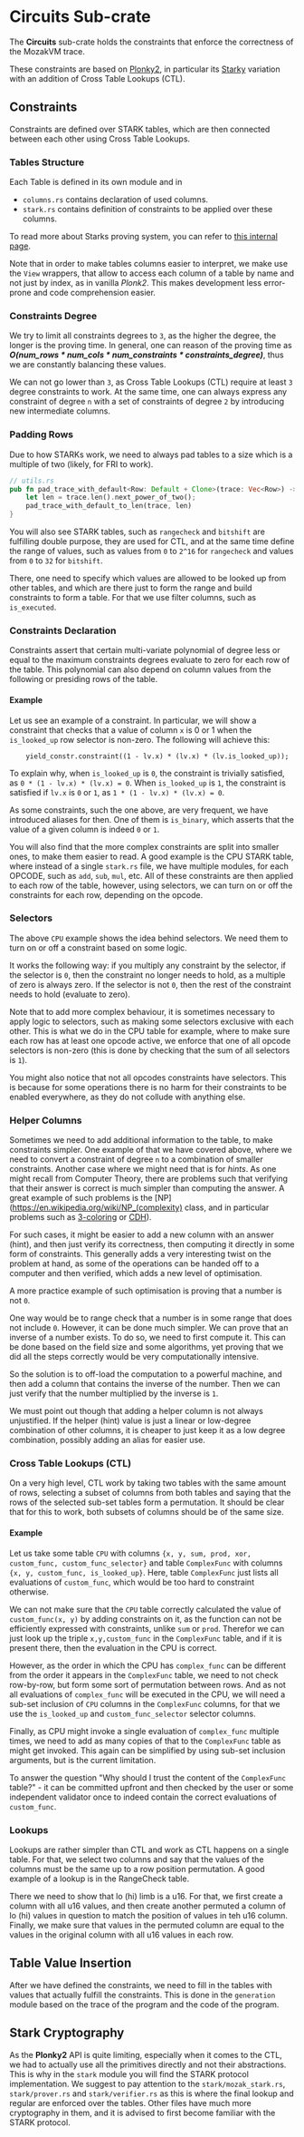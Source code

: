 # Circuits Sub-crate

The **Circuits** sub-crate holds the constraints that enforce the correctness of the MozakVM trace.

These constraints are based on [Plonky2](https://github.com/mir-protocol/plonky2), in particular
its [Starky](https://github.com/mir-protocol/plonky2/tree/main/starky) variation with an addition of Cross Table
Lookups (CTL).

## Constraints

Constraints are defined over STARK tables, which are then connected between each other using Cross Table Lookups.

### Tables Structure

Each Table is defined in its own module and in

- `columns.rs` contains declaration of used columns.
- `stark.rs` contains definition of constraints to be applied over these columns.

To read more about Starks proving system, you can refer
to [this internal page](https://www.notion.so/0xmozak/eb420963310e407dafce95d267f5a55e?v=a6a42a89bb744309999d9a0ff16ce25f&p=0d7f4fe31e214c3aa9b719908ac56e57&pm=s).

Note that in order to make tables columns easier to interpret, we make use the `View` wrappers, that allow to access
each column of a table by name and not just by index, as in vanilla _Plonk2_. This makes development less error-prone
and code comprehension easier.

### Constraints Degree

We try to limit all constraints degrees to `3`, as the higher the degree, the longer is the proving time. In general,
one can reason of the proving time as _**O(num_rows * num_cols * num_constraints * constraints_degree)**_, thus we are
constantly balancing these values.

We can not go lower than `3`, as Cross Table Lookups (CTL) require at least `3` degree constraints to work. At the same
time, one can always express any constraint of degree `n` with a set of constraints of degree `2` by introducing new
intermediate columns.

### Padding Rows

Due to how STARKs work, we need to always pad tables to a size which is a multiple of two (likely, for FRI to work).

```rust
// utils.rs
pub fn pad_trace_with_default<Row: Default + Clone>(trace: Vec<Row>) -> Vec<Row> {
    let len = trace.len().next_power_of_two();
    pad_trace_with_default_to_len(trace, len)
}
```

You will also see STARK tables, such as `rangecheck` and `bitshift` are fulfilling double purpose, they are used for
CTL, and at the same time define the range of values, such as values from `0` to `2^16` for `rangecheck` and values
from `0` to `32` for `bitshift`.

There, one need to specify which values are allowed to be looked up from other tables, and which are there just to form
the range and build constraints to form a table. For that we use filter columns, such as `is_executed`.

### Constraints Declaration

Constraints assert that certain multi-variate polynomial of degree less or equal to the maximum constraints degrees
evaluate to
zero for each row of the table. This polynomial can also depend on column values from the following or presiding rows of
the table.

#### Example

Let us see an example of a constraint. In particular, we will show a constraint that checks that a value of column `x`
is 0 or 1 when the `is_looked_up` row selector is non-zero.
The following will achieve this:

```ignore
    yield_constr.constraint((1 - lv.x) * (lv.x) * (lv.is_looked_up));
```

To explain why, when `is_looked_up` is `0`, the constraint is trivially satisfied, as `0 * (1 - lv.x) * (lv.x) = 0`.
When `is_looked_up` is `1`, the constraint is satisfied if `lv.x` is `0` or `1`, as `1 * (1 - lv.x) * (lv.x) = 0`.

As some constraints, such the one above, are very frequent, we have introduced aliases for then. One of them
is `is_binary`, which asserts that the value of a given column is indeed `0` or `1`.

You will also find that the more complex constraints are split into smaller ones, to make them easier to read. A good
example is the CPU STARK table, where instead of a single `stark.rs` file, we have multiple modules, for each OPCODE,
such as `add`, `sub`, `mul`, etc. All of these constraints are then applied to each row of the table, however, using
selectors, we can turn on or off the constraints for each row, depending on the opcode.

### Selectors

The above `CPU` example shows the idea behind selectors. We need them to turn on or off a constraint
based on some logic.

It works the following way: if you multiply any constraint by the selector, if the selector is `0`, then the constraint
no longer needs to hold, as a multiple of zero is always zero. If the selector is not `0`, then the rest of the
constraint needs to hold (evaluate to zero).

Note that to add more complex behaviour, it is sometimes necessary to apply logic to selectors, such as making some
selectors exclusive with each other. This is what we do in the CPU table for example, where to make sure each row has at
least one opcode active, we enforce that one of all opcode selectors is non-zero (this is done by checking that the sum
of all selectors is `1`).

You might also notice that not all opcodes constraints have selectors. This is because for some operations there is no
harm for their constraints to be enabled everywhere, as they do not collude with anything else.

### Helper Columns

Sometimes we need to add additional information to the table, to make constraints simpler. One example of that we have
covered above, where we need to convert a constraint of degree `n` to a combination of smaller constraints. Another case
where we might need that is for _hints_. As one might recall from Computer Theory, there are problems such that
verifying that their answer is correct is much simpler than computing the answer. A great example of such problems
is the [NP](https://en.wikipedia.org/wiki/NP_(complexity) class, and in particular problems such
as [3-coloring](http://www.cs.toronto.edu/~lalla/373s16/notes/3col.pdf)
or [CDH](https://en.wikipedia.org/wiki/Computational_Diffie–Hellman_assumption)).

For such cases, it might be easier to add a new column with an answer (hint), and then just verify its correctness, then
computing it directly in some form of constraints. This generally adds a very interesting twist on the problem at hand,
as some of the operations can be handed off to a computer and then verified, which adds a new level of optimisation.

A more practice example of such optimisation is proving that a number is not `0`.

One way would be to range check that a
number is in some range that does not include `0`. However, it can be done much simpler.
We can prove that an inverse of a number exists. To do so, we need to first compute it. This can be done based on the
field size and some algorithms, yet proving that we did all the steps correctly would be very computationally intensive.

So the solution is to off-load the computation to a powerful machine, and then add a column that contains the inverse of
the number. Then we can just verify that the number multiplied by the inverse is `1`.

We must point out though that adding a helper column is not always unjustified. If the helper (hint) value is just a
linear or low-degree combination of other columns, it is cheaper to just keep it as a low degree combination, possibly
adding an alias for easier use.

### Cross Table Lookups (CTL)

On a very high level, CTL work by taking two tables with the same amount of rows, selecting a subset of columns from
both tables and saying that the rows of the selected sub-set tables form a
permutation. It should be clear that for this to work, both subsets of columns should be of the same size.

#### Example

Let us take some table `CPU` with columns `{x, y, sum, prod, xor, custom_func, custom_func_selector}` and
table `ComplexFunc` with
columns `{x, y, custom_func, is_looked_up}`. Here, table `ComplexFunc` just lists all evaluations of `custom_func`,
which
would be too hard to constraint otherwise.

We can not make sure that the `CPU` table correctly calculated the value of `custom_func(x, y)` by adding constraints on
it, as the function can not be efficiently expressed with constraints, unlike `sum` or `prod`. Therefor we can just look
up the triple `x,y,custom_func` in the `ComplexFunc` table, and if it is present there, then the evaluation
in the CPU is correct.

However, as the order in which the CPU has `complex_func` can be different from the order it appears in
the `ComplexFunc` table, we need to not check row-by-row, but form some sort of permutation between rows. And as not all
evaluations of `complex_func` will be executed in the CPU, we will need a sub-set inclusion of `CPU` columns in
the `ComplexFunc` columns, for that we use the `is_looked_up` and `custom_func_selector` selector columns.

Finally, as CPU might invoke a single evaluation of `complex_func` multiple times, we need to add as many copies of that
to the `ComplexFunc` table as might get invoked. This again can be simplified by using sub-set inclusion arguments, but
is the current limitation.

To answer the question "Why should I trust the content of the `ComplexFunc` table?" - it can be committed
upfront and then checked by the user or some independent validator once to indeed contain the correct evaluations
of `custom_func`.

### Lookups

Lookups are rather simpler than CTL and work as CTL happens on a single table. For that, we select two columns and say
that the values of the columns must be the same up to a row position permutation. A good example of a lookup is in the
RangeCheck table.

There we need to show that lo (hi) limb is a u16. For that, we first create a column with all u16
values, and then
create another permuted a column of lo (hi) values in question to match the position of values in teh u16 column.
Finally, we make sure that values in the permuted column are equal to the values in the original column with all u16
values in each row.

## Table Value Insertion

After we have defined the constraints, we need to fill in the tables with values that actually fulfill the constraints.
This is done in the `generation` module based on the trace of the program and the code of the program.

## Stark Cryptography

As the **Plonky2** API is quite limiting, especially when it comes to the CTL, we had to actually use all the primitives
directly and not their abstractions. This is why in the `stark` module you will find the STARK protocol implementation.
We suggest to pay attention to the `stark/mozak_stark.rs`, `stark/prover.rs` and `stark/verifier.rs` as this is where
the final lookup and regular are enforced over the tables.
Other files have much more cryptography in them, and it is advised to first become familiar with the STARK protocol.